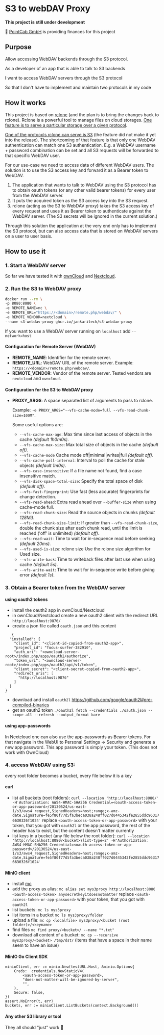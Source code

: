 # S3 to webDAV Proxy

**This project is still under development**

💸  [PointCab GmbH](https://pointcab-software.com/) is providing finances for this project

## Purpose
Allow accessing WebDAV backends through the S3 protocol.

As a developer of an app that is able to talk to S3 backends

I want to access WebDAV servers through the S3 protocol

So that I don't have to implement and maintain two protocols in my code

## How it works

This project is based on [rclone](https://github.com/rclone/rclone) (and the plan is to bring the changes back to rclone).
Rclone is a powerful tool to manage files on cloud storages. [One feature is to serve a particular storage over a given protocol](https://rclone.org/commands/rclone_serve/).

[One of the protocols rclone can serve is S3](https://github.com/rclone/rclone/pull/7062) (the feature did not make it yet into the release).
The shortcoming of that feature is that only one WebDAV authentication can match one S3 authentication. E.g. a WebDAV username + password combination can be set and all S3 requests will be forwarded to that specific WebDAV user.

For our use-case we need to access data of different WebDAV users. The solution is to use the S3 access key and forward it as a Bearer token to WebDAV.
1. The application that wants to talk to WebDAV using the S3 protocol has to obtain oauth tokens (or any other valid bearer tokens) for every user from the WebDAV server.
2. It puts the acquired token as the S3 access key into the S3 request.
3. rclone (acting as the S3 to WebDAV proxy) takes the S3 access key of every request and uses it as Bearer token to authenticate against the WebDAV server. (The S3 secrets will be ignored in the current solution.)

Through this solution the application at the very end only has to implement the S3 protocol, but can also access data that is stored on WebDAV servers on a user to user basis.

## How to use it

### 1. Start a WebDAV server
So far we have tested it with [ownCloud](https://github.com/owncloud/core/) and [Nextcloud](https://github.com/nextcloud/server).

### 2. Run the S3 to WebDAV proxy

```bash
docker run --rm \
-p 8080:8080 \
-e REMOTE_NAME=nc \
-e REMOTE_URL="https://<domain>/remote.php/webdav/" \
-e REMOTE_VENDOR=nextcloud \
--name s3-webdav-proxy ghcr.io/jankaritech/s3-webdav-proxy
```

If you want to use a WebDAV server running on `localhost` add `--network=host`

#### Configuration for Remote Server (WebDAV)

- **REMOTE_NAME**: Identifier for the remote server.
- **REMOTE_URL**: WebDAV URL of the remote server. Example: `https://<domain>/remote.php/webdav/`.
- **REMOTE_VENDOR**: Vendor of the remote server. Tested vendors are `nextcloud` and `owncloud`.

#### Configuration for the S3 to WebDAV proxy

- **PROXY_ARGS**: A space separated list of arguments to pass to rclone.

  Example: `-e PROXY_ARGS="--vfs-cache-mode=full --vfs-read-chunk-size=100M"`.

  Some useful options are:

  - `--vfs-cache-max-age`: Max time since last access of objects in the cache _(default 1h0m0s)_.
  - `--vfs-cache-max-size`: Max total size of objects in the cache _(default off)_.
  - `--vfs-cache-mode` Cache mode off|minimal|writes|full _(default off)_.
  - `--vfs-cache-poll-interval`: Interval to poll the cache for stale objects _(default 1m0s)_.
  - `--vfs-case-insensitive`: If a file name not found, find a case insensitive match.
  - `--vfs-disk-space-total-size`: Specify the total space of disk _(default off)_.
  - `--vfs-fast-fingerprint`: Use fast (less accurate) fingerprints for change detection.
  - `--vfs-read-ahead`: Extra read ahead over `--buffer-size` when using cache-mode full.
  - `--vfs-read-chunk-size`: Read the source objects in chunks _(default 128Mi)_.
  - `--vfs-read-chunk-size-limit`: If greater than `--vfs-read-chunk-size`, double the chunk size after each chunk read, until the limit is reached ('off' is unlimited) _(default off)_.
  - `--vfs-read-wait`: Time to wait for in-sequence read before seeking _(default 20ms)_.
  - `--vfs-used-is-size`: rclone size Use the rclone size algorithm for Used size.
  - `--vfs-write-back`: Time to writeback files after last use when using cache _(default 5s)_.
  - `--vfs-write-wait`: Time to wait for in-sequence write before giving error _(default 1s)_.

### 3. Obtain a Bearer token from the WebDAV server
#### using oauth2 tokens
- install the oauth2 app in ownCloud/Nextcloud
- in ownCloud/Nextcloud create a new oauth2 client with the redirect URL `http://localhost:9876/`
- create a json file called `oauth.json` and this content
```
   {
  "installed": {
    "client_id": "<client-id-copied-from-oauth2-app>",
    "project_id": "focus-surfer-382910",
    "auth_uri": "<owncloud-server-root>/index.php/apps/oauth2/authorize",
    "token_uri": "<owncloud-server-root>/index.php/apps/oauth2/api/v1/token",
    "client_secret": "<client-secret-copied-from-oauth2-app>",
    "redirect_uris": [
      "http://localhost:9876"
    ]
  }
}
```
- download and install `oauth2l` https://github.com/google/oauth2l#pre-compiled-binaries
- get an oauth2 token `./oauth2l fetch --credentials ./oauth.json --scope all --refresh --output_format bare`

#### using app-passwords
In Nextcloud one can also use the app-passwords as Bearer tokens. For that navigate in the WebUI to Personal Settings -> Security and generate a new app password. This app password is simply your token. (This does not work with OwnCloud)

### 4. access WebDAV using S3:
every root folder becomes a bucket, every file below it is a key

#### curl
- list all buckets (root folders): `curl --location 'http://localhost:8080/' -H'Authorization: AWS4-HMAC-SHA256 Credential=<oauth-access-token-or-app-password>/20130524/us-east-1/s3/aws4_request,SignedHeaders=host;range;x-amz-date,Signature=fe5f80f77d5fa3beca038a248ff027d0445342fe2855ddc963176630326f1024'`
  replace `<oauth-access-token-or-app-password>` with your token, that you got with `oauth2l` or the app password, the rest of the header has to exist, but the content doesn't matter currently
- list keys in a bucket (any file below the root folder): `curl --location 'http://localhost:8080/<bucket>?list-type=2' -H'Authorization: AWS4-HMAC-SHA256 Credential=<oauth-access-token-or-app-password>/20130524/us-east-1/s3/aws4_request,SignedHeaders=host;range;x-amz-date,Signature=fe5f80f77d5fa3beca038a248ff027d0445342fe2855ddc963176630326f1024'`

#### MinIO client
- install [mc](https://min.io/docs/minio/linux/reference/minio-mc.html)
- add the proxy as alias: `mc alias set mys3proxy http://localhost:8080 <oauth-access-token> anysecretkeyitdoesnotmatter`
  replace `<oauth-access-token-or-app-password>` with your token, that you got with `oauth2l`
- list buckets: `mc ls mys3proxy`
- list items in a bucket `mc ls mys3proxy/folder`
- upload a file: `mc cp <localfile> mys3proxy/<bucket (root folder)>/<keyname>`
- find files `mc find proxy/<bucket>/ --name "*.txt"`
- download all content of a bucket: `mc cp --recursive mys3proxy/<bucket> /tmp/dst/` (items that have a space in their name seem to have an issue)

#### MinIO Go Client SDK
```
minioClient, err := minio.New(testURL.Host, &minio.Options{
    Creds:  credentials.NewStaticV4(
        <oauth-access-token-or-app-password>,
        "does-not-matter-will-be-ignored-by-server",
        "",
    ),
    Secure: false,
})
assert.NoError(t, err)
buckets, err := minioClient.ListBuckets(context.Background())
```

#### Any other S3 library or tool
They all should "just" work :pray:
